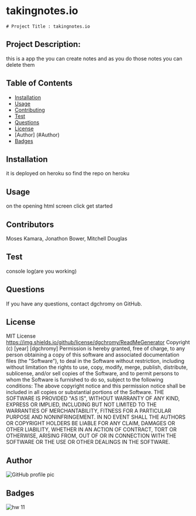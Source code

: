 # takingnotes.io



    # Project Title : takingnotes.io
  ## Project Description:
  this is a app the you can create notes and as you do those notes you can delete them
  ## Table of Contents
  * [Installation](#installation)
  * [Usage](#usage)
  * [Contributing](#contributing)
  * [Test](#test)
  * [Questions](#questions)
  * [License](#license)
  * [Author] (#Author)
  * [Badges](#badges)
  ## Installation
  it is deployed on heroku so find the repo on heroku 
  ## Usage
   on the opening html screen click get started 
  ## Contributors
  Moses Kamara, Jonathon Bower, Mitchell Douglas 
  ## Test
  console log(are you working)
  ## Questions
  If you have any questions, contact dgchromy on GitHub.
  ## License
  MIT License https://img.shields.io/github/license/dgchromy/ReadMeGenerator
  Copyright (c) [year] [dgchromy]
  Permission is hereby granted, free of charge, to any person obtaining a copy
  of this software and associated documentation files (the "Software"), to deal
  in the Software without restriction, including without limitation the rights
  to use, copy, modify, merge, publish, distribute, sublicense, and/or sell
  copies of the Software, and to permit persons to whom the Software is
  furnished to do so, subject to the following conditions:
  The above copyright notice and this permission notice shall be included in all
  copies or substantial portions of the Software.
  THE SOFTWARE IS PROVIDED "AS IS", WITHOUT WARRANTY OF ANY KIND, EXPRESS OR
  IMPLIED, INCLUDING BUT NOT LIMITED TO THE WARRANTIES OF MERCHANTABILITY,
  FITNESS FOR A PARTICULAR PURPOSE AND NONINFRINGEMENT. IN NO EVENT SHALL THE
  AUTHORS OR COPYRIGHT HOLDERS BE LIABLE FOR ANY CLAIM, DAMAGES OR OTHER
  LIABILITY, WHETHER IN AN ACTION OF CONTRACT, TORT OR OTHERWISE, ARISING FROM,
  OUT OF OR IN CONNECTION WITH THE SOFTWARE OR THE USE OR OTHER DEALINGS IN THE
  SOFTWARE.
  ## Author
  ![GitHub profile pic](https://avatars3.githubusercontent.com/u/65515339?v=4)
  ## Badges
 
  
  
  
  ![hw 11](https://user-images.githubusercontent.com/65515339/93276252-f01db580-f773-11ea-8fba-8577b2b973a1.gif)

